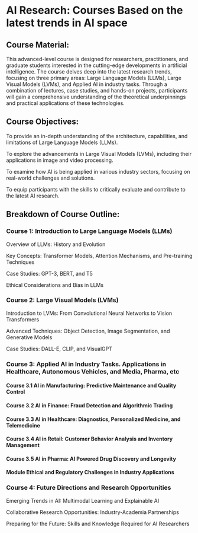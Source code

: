 # AI Research: Courses Based on the latest trends in AI space

## Course Material:
This advanced-level course is designed for researchers, practitioners, and graduate students interested in the cutting-edge developments in artificial intelligence. The course delves deep into the latest research trends, focusing on three primary areas: Large Language Models (LLMs), Large Visual Models (LVMs), and Applied AI in industry tasks. Through a combination of lectures, case studies, and hands-on projects, participants will gain a comprehensive understanding of the theoretical underpinnings and practical applications of these technologies.

## Course Objectives:

To provide an in-depth understanding of the architecture, capabilities, and limitations of Large Language Models (LLMs).

To explore the advancements in Large Visual Models (LVMs), including their applications in image and video processing.

To examine how AI is being applied in various industry sectors, focusing on real-world challenges and solutions.

To equip participants with the skills to critically evaluate and contribute to the latest AI research.

## Breakdown of Course Outline:

### Course 1: Introduction to Large Language Models (LLMs)

Overview of LLMs: History and Evolution

Key Concepts: Transformer Models, Attention Mechanisms, and Pre-training Techniques

Case Studies: GPT-3, BERT, and T5

Ethical Considerations and Bias in LLMs

### Course 2: Large Visual Models (LVMs)

Introduction to LVMs: From Convolutional Neural Networks to Vision Transformers

Advanced Techniques: Object Detection, Image Segmentation, and Generative Models

Case Studies: DALL-E, CLIP, and VisualGPT

### Course 3: Applied AI in Industry Tasks. Applications in Healthcare, Autonomous Vehicles, and Media, Pharma, etc

#### Course 3.1 AI in Manufacturing: Predictive Maintenance and Quality Control

#### Course 3.2 AI in Finance: Fraud Detection and Algorithmic Trading

#### Course 3.3 AI in Healthcare: Diagnostics, Personalized Medicine, and Telemedicine

#### Course 3.4 AI in Retail: Customer Behavior Analysis and Inventory Management

#### Course 3.5 AI in Pharma: AI Powered Drug Discovery and Longevity

#### Module Ethical and Regulatory Challenges in Industry Applications

### Course 4: Future Directions and Research Opportunities

Emerging Trends in AI: Multimodal Learning and Explainable AI

Collaborative Research Opportunities: Industry-Academia Partnerships

Preparing for the Future: Skills and Knowledge Required for AI Researchers
